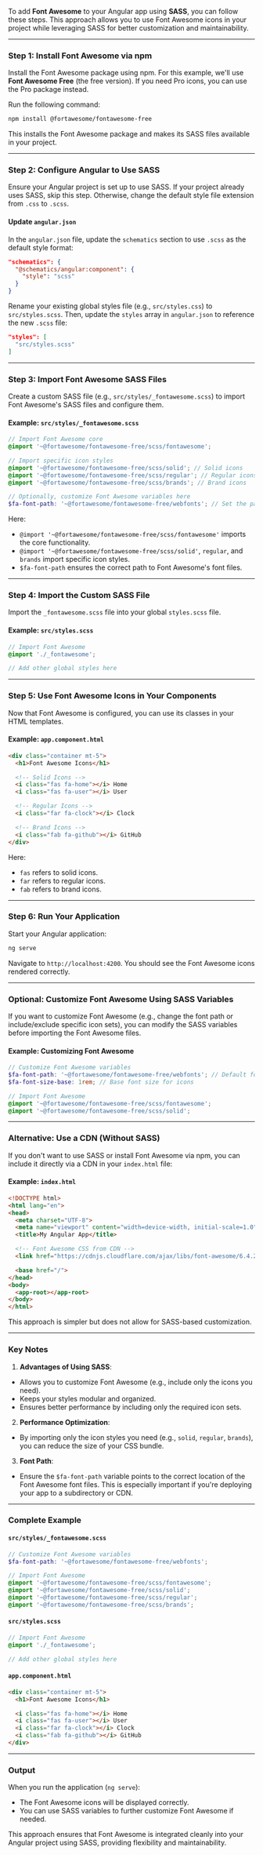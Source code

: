 To add **Font Awesome** to your Angular app using **SASS**, you can follow these steps. This approach allows you to use Font Awesome icons in your project while leveraging SASS for better customization and maintainability.

---

### **Step 1: Install Font Awesome via npm**
Install the Font Awesome package using npm. For this example, we'll use **Font Awesome Free** (the free version). If you need Pro icons, you can use the Pro package instead.

Run the following command:
```bash
npm install @fortawesome/fontawesome-free
```

This installs the Font Awesome package and makes its SASS files available in your project.

---

### **Step 2: Configure Angular to Use SASS**
Ensure your Angular project is set up to use SASS. If your project already uses SASS, skip this step. Otherwise, change the default style file extension from `.css` to `.scss`.

#### Update `angular.json`
In the `angular.json` file, update the `schematics` section to use `.scss` as the default style format:

```json
"schematics": {
  "@schematics/angular:component": {
    "style": "scss"
  }
}
```

Rename your existing global styles file (e.g., `src/styles.css`) to `src/styles.scss`. Then, update the `styles` array in `angular.json` to reference the new `.scss` file:

```json
"styles": [
  "src/styles.scss"
]
```

---

### **Step 3: Import Font Awesome SASS Files**
Create a custom SASS file (e.g., `src/styles/_fontawesome.scss`) to import Font Awesome's SASS files and configure them.

#### Example: `src/styles/_fontawesome.scss`
```scss
// Import Font Awesome core
@import '~@fortawesome/fontawesome-free/scss/fontawesome';

// Import specific icon styles
@import '~@fortawesome/fontawesome-free/scss/solid'; // Solid icons
@import '~@fortawesome/fontawesome-free/scss/regular'; // Regular icons
@import '~@fortawesome/fontawesome-free/scss/brands'; // Brand icons

// Optionally, customize Font Awesome variables here
$fa-font-path: '~@fortawesome/fontawesome-free/webfonts'; // Set the path to Font Awesome fonts
```

Here:
- `@import '~@fortawesome/fontawesome-free/scss/fontawesome'` imports the core functionality.
- `@import '~@fortawesome/fontawesome-free/scss/solid'`, `regular`, and `brands` import specific icon styles.
- `$fa-font-path` ensures the correct path to Font Awesome's font files.

---

### **Step 4: Import the Custom SASS File**
Import the `_fontawesome.scss` file into your global `styles.scss` file.

#### Example: `src/styles.scss`
```scss
// Import Font Awesome
@import './_fontawesome';

// Add other global styles here
```

---

### **Step 5: Use Font Awesome Icons in Your Components**
Now that Font Awesome is configured, you can use its classes in your HTML templates.

#### Example: `app.component.html`
```html
<div class="container mt-5">
  <h1>Font Awesome Icons</h1>

  <!-- Solid Icons -->
  <i class="fas fa-home"></i> Home
  <i class="fas fa-user"></i> User

  <!-- Regular Icons -->
  <i class="far fa-clock"></i> Clock

  <!-- Brand Icons -->
  <i class="fab fa-github"></i> GitHub
</div>
```

Here:
- `fas` refers to solid icons.
- `far` refers to regular icons.
- `fab` refers to brand icons.

---

### **Step 6: Run Your Application**
Start your Angular application:
```bash
ng serve
```

Navigate to `http://localhost:4200`. You should see the Font Awesome icons rendered correctly.

---

### **Optional: Customize Font Awesome Using SASS Variables**
If you want to customize Font Awesome (e.g., change the font path or include/exclude specific icon sets), you can modify the SASS variables before importing the Font Awesome files.

#### Example: Customizing Font Awesome
```scss
// Customize Font Awesome variables
$fa-font-path: '~@fortawesome/fontawesome-free/webfonts'; // Default font path
$fa-font-size-base: 1rem; // Base font size for icons

// Import Font Awesome
@import '~@fortawesome/fontawesome-free/scss/fontawesome';
@import '~@fortawesome/fontawesome-free/scss/solid';
```

---

### **Alternative: Use a CDN (Without SASS)**
If you don't want to use SASS or install Font Awesome via npm, you can include it directly via a CDN in your `index.html` file:

#### Example: `index.html`
```html
<!DOCTYPE html>
<html lang="en">
<head>
  <meta charset="UTF-8">
  <meta name="viewport" content="width=device-width, initial-scale=1.0">
  <title>My Angular App</title>

  <!-- Font Awesome CSS from CDN -->
  <link href="https://cdnjs.cloudflare.com/ajax/libs/font-awesome/6.4.2/css/all.min.css" rel="stylesheet">

  <base href="/">
</head>
<body>
  <app-root></app-root>
</body>
</html>
```

This approach is simpler but does not allow for SASS-based customization.

---

### **Key Notes**
1. **Advantages of Using SASS**:
  - Allows you to customize Font Awesome (e.g., include only the icons you need).
  - Keeps your styles modular and organized.
  - Ensures better performance by including only the required icon sets.

2. **Performance Optimization**:
  - By importing only the icon styles you need (e.g., `solid`, `regular`, `brands`), you can reduce the size of your CSS bundle.

3. **Font Path**:
  - Ensure the `$fa-font-path` variable points to the correct location of the Font Awesome font files. This is especially important if you're deploying your app to a subdirectory or CDN.

---

### **Complete Example**

#### `src/styles/_fontawesome.scss`
```scss
// Customize Font Awesome variables
$fa-font-path: '~@fortawesome/fontawesome-free/webfonts';

// Import Font Awesome
@import '~@fortawesome/fontawesome-free/scss/fontawesome';
@import '~@fortawesome/fontawesome-free/scss/solid';
@import '~@fortawesome/fontawesome-free/scss/regular';
@import '~@fortawesome/fontawesome-free/scss/brands';
```

#### `src/styles.scss`
```scss
// Import Font Awesome
@import './_fontawesome';

// Add other global styles here
```

#### `app.component.html`
```html
<div class="container mt-5">
  <h1>Font Awesome Icons</h1>

  <i class="fas fa-home"></i> Home
  <i class="fas fa-user"></i> User
  <i class="far fa-clock"></i> Clock
  <i class="fab fa-github"></i> GitHub
</div>
```

---

### **Output**
When you run the application (`ng serve`):
- The Font Awesome icons will be displayed correctly.
- You can use SASS variables to further customize Font Awesome if needed.

This approach ensures that Font Awesome is integrated cleanly into your Angular project using SASS, providing flexibility and maintainability.
